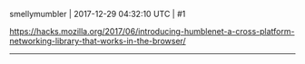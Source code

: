smellymumbler | 2017-12-29 04:32:10 UTC | #1

https://hacks.mozilla.org/2017/06/introducing-humblenet-a-cross-platform-networking-library-that-works-in-the-browser/

-------------------------

